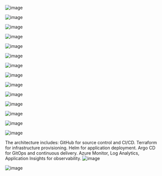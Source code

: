 ![image](https://github.com/user-attachments/assets/a5291187-181c-4b0e-b45b-a2032016effc)

![image](https://github.com/user-attachments/assets/aa586466-88f3-4458-933c-fc8f774e8b0b)

![image](https://github.com/user-attachments/assets/44801181-6d85-40e9-bd0c-4fb565527edb)

![image](https://github.com/user-attachments/assets/fdbe7742-e562-4f23-a920-6e484c668176)

![image](https://github.com/user-attachments/assets/6b3157d9-2ed4-4f90-822b-1ce234bab613)

![image](https://github.com/user-attachments/assets/a26944f5-d183-4d6f-9196-e122563490df)

![image](https://github.com/user-attachments/assets/77a6db2a-9286-4c38-ad4d-c81955f6de55)

![image](https://github.com/user-attachments/assets/72bac691-f3af-48dc-b6ea-75c16f7b9656)

![image](https://github.com/user-attachments/assets/8d35930f-a00b-4c31-96c2-60fe5b08ef40)

  ![image](https://github.com/user-attachments/assets/da7185ea-5c93-42d2-847f-451e9edbfe24)

![image](https://github.com/user-attachments/assets/6d3dc16e-cb53-4d09-a9cb-448fb47bc9d2)

![image](https://github.com/user-attachments/assets/b033f704-ba77-442f-b9f0-1169c1eb6aa0)

![image](https://github.com/user-attachments/assets/c9edb2e5-82af-4419-8ef8-b8619deb2863)

![image](https://github.com/user-attachments/assets/7d85d104-cd48-47d2-abd5-886de59cd1dd)


The architecture includes:
GitHub for source control and CI/CD.
Terraform for infrastructure provisioning.
Helm for application deployment.
Argo CD for GitOps and continuous delivery.
Azure Monitor, 
Log Analytics,
Application Insights for observability.
![image](https://github.com/user-attachments/assets/e22c6ea8-a0d9-4cfa-89ba-185847674cbc)

![image](https://github.com/user-attachments/assets/02bff357-6347-4006-9013-f84da9e34da3)

